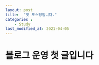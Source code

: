 ```yaml
---
layout: post
title:  "첫 포스팅입니다."
categories : 
    - Study
last_modified_at: 2021-04-05
---
```


# 블로그 운영 첫 글입니다
